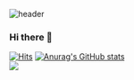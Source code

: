 ![header](https://capsule-render.vercel.app/api?type=waving&color=auto&height=300&section=header&text=dlatldhs%20(Full_Stack)&fontSize=90)
### Hi there 👋
[![Hits](https://hits.seeyoufarm.com/api/count/incr/badge.svg?url=https%3A%2F%2Fgithub.com%2Fdlatldhs%2Fhit-counter&count_bg=%23FFBEFB&title_bg=%23FFBEFB&icon=&icon_color=%23D8D8D8&title=views&edge_flat=false)](https://hits.seeyoufarm.com)
[![Anurag's GitHub stats](https://github-readme-stats.vercel.app/api?username=dlatldhs)](https://github.com/anuraghazra/github-readme-stats)<br>
<img src="https://img.shields.io/badge/Python-3766AB?style=flat-square&logo=Python&logoColor=white"/></a>
